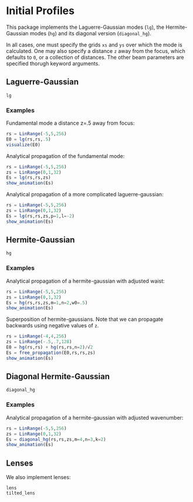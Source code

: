 # Initial Profiles

This package implements the Laguerre-Gaussian modes (`lg`), the Hermite-Gaussian modes (`hg`) and its diagonal version (`diagonal_hg`).

In all cases, one must specify the grids `xs` and `ys` over which the mode is calculated. One may also specify a distance `z` away from the focus, which defaults to `0`, or a collection of distances. The other beam parameters are specified thorugh keyword arguments.

## Laguerre-Gaussian

```@docs
lg
```

### Examples

Fundamental mode a distance z=.5 away from focus:
```julia
rs = LinRange(-5,5,256)
E0 = lg(rs,rs,.5)
visualize(E0)
```

Analytical propagation of the fundamental mode:
```julia
rs = LinRange(-5,5,256) 
zs = LinRange(0,1,32)
Es = lg(rs,rs,zs) 
show_animation(Es)
```

Analytical propagation of a more complicated laguerre-gaussian:
```julia
rs = LinRange(-5,5,256) 
zs = LinRange(0,1,32)
Es = lg(rs,rs,zs,p=1,l=-2)
show_animation(Es)
```

## Hermite-Gaussian


```@docs
hg
```

### Examples

Analytical propagation of a hermite-gaussian with adjusted waist:
```julia
rs = LinRange(-5,5,256) 
zs = LinRange(0,1,32)
Es = hg(rs,rs,zs,m=1,n=2,w0=.5)
show_animation(Es)
```

Superposition of hermite-gaussians. Note that we can propagate backwards using negative values of `z`.
```julia
rs = LinRange(-4,4,256) 
zs = LinRange(-.5,.7,128)
E0 = hg(rs,rs) + hg(rs,rs,n=2)/√2
Es = free_propagation(E0,rs,rs,zs)
show_animation(Es)
```

## Diagonal Hermite-Gaussian

```@docs
diagonal_hg
```

### Examples

Analytical propagation of a hermite-gaussian with adjusted wavenumber:
```julia
rs = LinRange(-5,5,256) 
zs = LinRange(0,1,32)
Es = diagonal_hg(rs,rs,zs,m=4,n=3,k=2)
show_animation(Es)
```

## Lenses

We also implement lenses:

```@docs
lens
tilted_lens
```